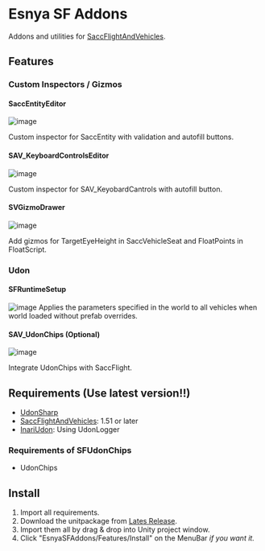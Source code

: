 # Esnya SF Addons

Addons and utilities for [SaccFlightAndVehicles](https://github.com/Sacchan-VRC/SaccFlightAndVehicles).

## Features
### Custom Inspectors / Gizmos
#### SaccEntityEditor
![image](https://user-images.githubusercontent.com/2088693/142752009-71cc2b96-2409-4aa3-b1bc-585cff755be6.png)

Custom inspector for SaccEntity with validation and autofill buttons.

#### SAV_KeyboardControlsEditor
![image](https://user-images.githubusercontent.com/2088693/142752033-5c491832-0b28-4bf2-9317-dae26314fe8e.png)

Custom inspector for SAV_KeyobardCantrols with autofill button.

#### SVGizmoDrawer
![image](https://user-images.githubusercontent.com/2088693/142752067-16101550-75a2-4800-bca4-51fd82704d39.png)

Add gizmos for TargetEyeHeight in SaccVehicleSeat and FloatPoints in FloatScript.

### Udon
#### SFRuntimeSetup
![image](https://user-images.githubusercontent.com/2088693/142752139-16044ef1-ca37-40ce-b437-f3d3f4cec1c8.png)
Applies the parameters specified in the world to all vehicles when world loaded without prefab overrides.

#### SAV_UdonChips (Optional)
![image](https://user-images.githubusercontent.com/2088693/142752173-58ba708d-1f6f-4f80-9457-b394f02baa47.png)

Integrate UdonChips with SaccFlight.

## Requirements (Use latest version!!)
- [UdonSharp](https://github.com/MerlinVR/UdonSharp)
- [SaccFlightAndVehicles](https://github.com/Sacchan-VRC/SaccFlightAndVehicles): 1.51 or later
- [InariUdon](https://github.com/esnya/InariUdon): Using UdonLogger

### Requirements of SFUdonChips
- UdonChips

## Install
1. Import all requirements.
2. Download the unitpackage from [Lates Release](https://github.com/esnya/EsnyaSFAddons/releases/latest).
3. Import them all by drag & drop into Unity project window.
4. Click "EsnyaSFAddons/Features/Install" on the MenuBar *if you want it.*
